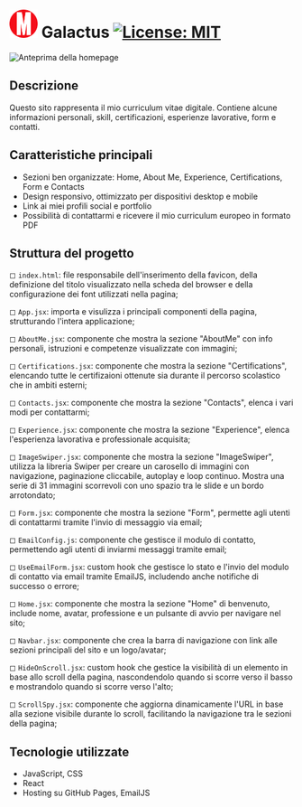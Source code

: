 # <img src="./public/favicon.png" alt="logo del sito" width="50" height="50" /> Galactus [![License: MIT](https://img.shields.io/badge/License-MIT-blue.svg)](LICENSE)

![Anteprima della homepage](Homepage.JPG)

## Descrizione
Questo sito rappresenta il mio curriculum vitae digitale. Contiene alcune informazioni personali, skill, certificazioni, esperienze lavorative, form e contatti. 

## Caratteristiche principali
- Sezioni ben organizzate: Home, About Me, Experience, Certifications, Form e Contacts
- Design responsivo, ottimizzato per dispositivi desktop e mobile
- Link ai miei profili social e portfolio
- Possibilità di contattarmi e ricevere il mio curriculum europeo in formato PDF

## Struttura del progetto
◻ `index.html`: file responsabile dell'inserimento della favicon, della definizione del titolo visualizzato nella scheda del browser e della configurazione dei font utilizzati nella pagina;

◻ `App.jsx`: importa e visulizza i principali componenti della pagina, strutturando l'intera applicazione;

◻ `AboutMe.jsx`: componente che mostra la sezione "AboutMe" con info personali, istruzioni e competenze visualizzate con immagini;

◻ `Certifications.jsx`: componente che mostra la sezione "Certifications", elencando tutte le certifizaioni ottenute sia durante il percorso scolastico che in ambiti esterni;

◻ `Contacts.jsx`: componente che mostra la sezione "Contacts", elenca i vari modi per contattarmi;

◻ `Experience.jsx`: componente che mostra la sezione "Experience", elenca l'esperienza lavorativa e professionale acquisita;

◻ `ImageSwiper.jsx`: componente che mostra la sezione "ImageSwiper", utilizza la libreria Swiper per creare un carosello di immagini con navigazione, paginazione cliccabile, autoplay e loop continuo. Mostra una serie di 31 immagini scorrevoli con uno spazio tra le slide e un bordo arrotondato;

◻ `Form.jsx`: componente che mostra la sezione "Form", permette agli utenti di contattarmi tramite l'invio di messaggio via email;

◻ `EmailConfig.js`: componente che gestisce il modulo di contatto, permettendo agli utenti di inviarmi messaggi tramite email;

◻ `UseEmailForm.jsx`: custom hook che gestisce lo stato e l'invio del modulo di contatto via email tramite EmailJS, includendo anche notifiche di successo o errore;

◻ `Home.jsx`: componente che mostra la sezione "Home" di benvenuto, include nome, avatar, professione e un pulsante di avvio per navigare nel sito;

◻ `Navbar.jsx`: componente che crea la barra di navigazione con link alle sezioni principali del sito e un logo/avatar;

◻ `HideOnScroll.jsx`: custom hook che gestice la visibilità di un elemento in base allo scroll della pagina, nascondendolo quando si scorre verso il basso e mostrandolo quando si scorre verso l'alto;

◻ `ScrollSpy.jsx`: componente che aggiorna dinamicamente l'URL in base alla sezione visibile durante lo scroll, facilitando la navigazione tra le sezioni della pagina;

## Tecnologie utilizzate
- JavaScript, CSS
- React
- Hosting su GitHub Pages, EmailJS
